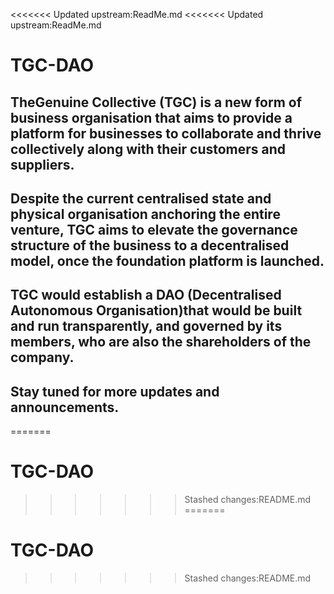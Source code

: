 <<<<<<< Updated upstream:ReadMe.md
<<<<<<< Updated upstream:ReadMe.md
# TGC-DAO

## TheGenuine Collective (TGC) is a new form of business organisation that aims to provide a platform for businesses to collaborate and thrive collectively along with their customers and suppliers.

## Despite the current centralised state and physical organisation anchoring the entire venture, TGC aims to elevate the governance structure of the business to a decentralised model, once the foundation platform is launched.

## TGC would establish a DAO (Decentralised Autonomous Organisation)that would be built and run transparently, and governed by its members, who are also the shareholders of the company.

## Stay tuned for more updates and announcements.
=======
# TGC-DAO
>>>>>>> Stashed changes:README.md
=======
# TGC-DAO
>>>>>>> Stashed changes:README.md
